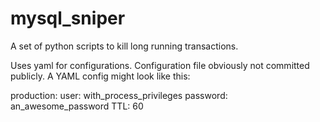 mysql_sniper
============

A set of python scripts to kill long running transactions.

Uses yaml for configurations. Configuration file obviously not committed publicly. A YAML config might look like this:


production:
        user: with_process_privileges
        password: an_awesome_password
        TTL: 60
